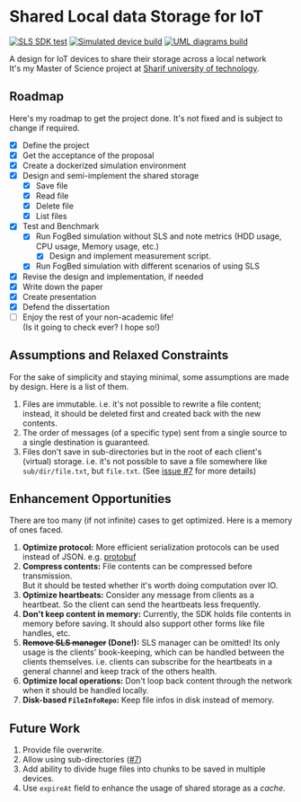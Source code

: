 # Shared Local data Storage for IoT
[![SLS SDK test](https://github.com/emranbm/sls-for-iot/actions/workflows/sls-sdk-test.yml/badge.svg)](https://github.com/emranbm/sls-for-iot/actions/workflows/sls-sdk-test.yml)
[![Simulated device build](https://github.com/emranbm/sls-for-iot/actions/workflows/simulated-device-build.yml/badge.svg)](https://github.com/emranbm/sls-for-iot/actions/workflows/simulated-device-build.yml)
[![UML diagrams build](https://github.com/emranbm/sls-for-iot/actions/workflows/uml-diagrams-build.yml/badge.svg)](https://github.com/emranbm/sls-for-iot/actions/workflows/uml-diagrams-build.yml)

A design for IoT devices to share their storage across a local network  
It's my Master of Science project at [Sharif university of technology](http://www.sharif.ir/).

## Roadmap
Here's my roadmap to get the project done. It's not fixed and is subject to change if required.
- [x] Define the project
- [x] Get the acceptance of the proposal
- [x] Create a dockerized simulation environment
- [x] Design and semi-implement the shared storage
  - [x] Save file
  - [x] Read file
  - [x] Delete file
  - [x] List files
- [x] Test and Benchmark
  - [x] Run FogBed simulation without SLS and note metrics (HDD usage, CPU usage, Memory usage, etc.)
    - [x] Design and implement measurement script.
  - [x] Run FogBed simulation with different scenarios of using SLS
- [x] Revise the design and implementation, if needed
- [x] Write down the paper
- [x] Create presentation
- [x] Defend the dissertation
- [ ] Enjoy the rest of your non-academic life!  
(Is it going to check ever? I hope so!)

## Assumptions and Relaxed Constraints
For the sake of simplicity and staying minimal, some assumptions are made by design. Here is a list of them.
1. Files are immutable. i.e. it's not possible to rewrite a file content; instead, it should be deleted first and created back with the new contents.
1. The order of messages (of a specific type) sent from a single source to a single destination is guaranteed.
1. Files don't save in sub-directories but in the root of each client's (virtual) storage. i.e. it's not possible to save a file somewhere like `sub/dir/file.txt`, but `file.txt`. (See [issue #7](https://github.com/emranbm/sls-for-iot/issues/7) for more details)

## Enhancement Opportunities
There are too many (if not infinite) cases to get optimized. Here is a memory of ones faced.
1. **Optimize protocol:** More efficient serialization protocols can be used instead of JSON. e.g. [protobuf](https://developers.google.com/protocol-buffers)
1. **Compress contents:** File contents can be compressed before transmission.  
But it should be tested whether it's worth doing computation over IO.
1. **Optimize heartbeats:** Consider any message from clients as a heartbeat. So the client can send the heartbeats less frequently.
1. **Don't keep content in memory:** Currently, the SDK holds file contents in memory before saving. It should also support other forms like file handles, etc.
1. **~~Remove SLS manager~~ (Done!):** SLS manager can be omitted! Its only usage is the clients' book-keeping, which can be handled between the clients themselves. i.e. clients can subscribe for the heartbeats in a general channel and keep track of the others health.
1. **Optimize local operations:** Don't loop back content through the network when it should be handled locally.
1. **Disk-based `FileInfoRepo`:** Keep file infos in disk instead of memory.

## Future Work
1. Provide file overwrite.
1. Allow using sub-directories ([#7](https://github.com/emranbm/sls-for-iot/issues/7))
1. Add ability to divide huge files into chunks to be saved in multiple devices.
1. Use `expireAt` field to enhance the usage of shared storage as a *cache*.
